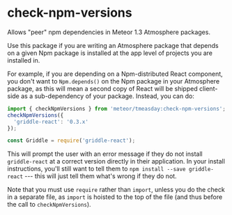 # check-npm-versions

Allows "peer" npm dependencies in Meteor 1.3 Atmosphere packages.

Use this package if you are writing an Atmosphere package that depends on a given Npm package is installed at the app level of projects you are installed in.

For example, if you are depending on a Npm-distributed React component, you don't want to `Npm.depends()` on the Npm package in your Atmosphere package, as this will mean a second copy of React will be shipped client-side as a sub-dependency of your package. Instead, you can do:

```js
import { checkNpmVersions } from 'meteor/tmeasday:check-npm-versions';
checkNpmVersions({
  'griddle-react': '0.3.x'
});

const Griddle = require('griddle-react');
```

This will prompt the user with an error message if they do not install `griddle-react` at a correct version directly in their application. In your install instructions, you'll still want to tell them to `npm install --save griddle-react` --- this will just tell them what's wrong if they do not.

Note that you must use `require` rather than `import`, unless you do the check in a separate file, as `import` is hoisted to the top of the file (and thus before the call to `checkNpmVersions`).